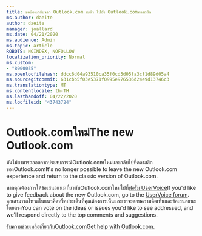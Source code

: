 ```yaml
---
title: ขอย้อนกลับจาก Outlook.com เบต้า ไปยัง Outlook.comคลาสสิก
ms.author: daeite
author: daeite
manager: joallard
ms.date: 04/21/2020
ms.audience: Admin
ms.topic: article
ROBOTS: NOINDEX, NOFOLLOW
localization_priority: Normal
ms.custom:
- "8000035"
ms.openlocfilehash: ddcc6d04a93510ca35f0cd5d05fa3cf1d89d05a4
ms.sourcegitcommit: 631cbb5f03e5371f0995e976536d24e9d13746c3
ms.translationtype: MT
ms.contentlocale: th-TH
ms.lasthandoff: 04/22/2020
ms.locfileid: "43743724"
---
```

# <a name="the-new-outlookcom"></a><span data-ttu-id="b635a-102">Outlook.comใหม่</span><span class="sxs-lookup"><span data-stu-id="b635a-102">The new Outlook.com</span></span>

<span data-ttu-id="b635a-103">มันไม่สามารถออกจากประสบการณ์Outlook.comใหม่และกลับไปที่คลาสสิกของOutlook.com</span><span class="sxs-lookup"><span data-stu-id="b635a-103">It's no longer possible to leave the new Outlook.com experience and return to the classic version of Outlook.com.</span></span>

<span data-ttu-id="b635a-104">หากคุณต้องการให้ข้อเสนอแนะเกี่ยวกับOutlook.comใหม่ไปที่[ฟอรั่ม UserVoice](https://go.microsoft.com/fwlink/p/?linkid=851599)</span><span class="sxs-lookup"><span data-stu-id="b635a-104">If you'd like to give feedback about the new Outlook.com, go to the [UserVoice forum](https://go.microsoft.com/fwlink/p/?linkid=851599).</span></span> <span data-ttu-id="b635a-105">คุณสามารถโหวตในแนวคิดหรือประเด็นที่คุณต้องการเห็นและเราจะตอบความคิดเห็นและข้อเสนอแนะโดยตรง</span><span class="sxs-lookup"><span data-stu-id="b635a-105">You can vote on the ideas or issues you'd like to see addressed, and we'll respond directly to the top comments and suggestions.</span></span>

[<span data-ttu-id="b635a-106">รับความช่วยเหลือเกี่ยวกับOutlook.com</span><span class="sxs-lookup"><span data-stu-id="b635a-106">Get help with Outlook.com.</span></span>](https://support.office.com/article/40676ad0-c831-45ac-a023-5be633be798d?wt.mc_id=Office_Outlook_com_Alchemy)